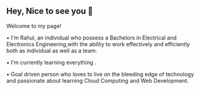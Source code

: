 Hey, Nice to see you 🤝
---------------------
Welcome to my page!

• I'm Rahul, an individual who possess a Bachelors in Electrical and Electronics Engineering,with the ability to work effectively and efficiently both as individual as well as a team.

• I'm currently learning everything .

• Goal driven person who loves to live on the bleeding edge of technology and passionate about learning Cloud Computing and Web Development.
